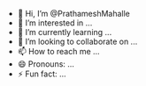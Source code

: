 - 👋 Hi, I’m @PrathameshMahalle
- 👀 I’m interested in ...
- 🌱 I’m currently learning ...
- 💞️ I’m looking to collaborate on ...
- 📫 How to reach me ...
- 😄 Pronouns: ...
- ⚡ Fun fact: ...

<!---
PrathameshMahalle/PrathameshMahalle is a ✨ special ✨ repository because its `README.md` (this file) appears on your GitHub profile.
You can click the Preview link to take a look at your changes.
--->
